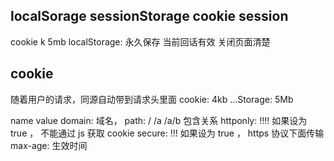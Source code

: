 ## localSorage sessionStorage cookie session
cookie k
5mb
localStorage: 永久保存 当前回话有效 关闭页面清楚

## cookie
随着用户的请求，同源自动带到请求头里面
cookie: 4kb
...Storage: 5Mb

name
value
domain: 域名，
path: / /a /a/b 包含关系
httponly: !!!! 如果设为 true ， 不能通过 js 获取 cookie
secure: !!! 如果设为 true ， https 协议下面传输
max-age: 生效时间 

